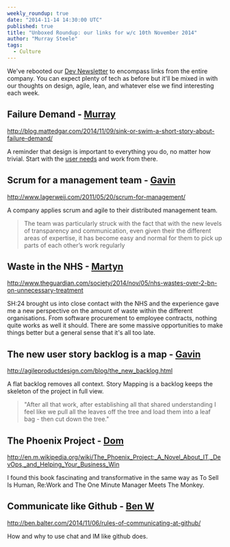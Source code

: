 ```yaml
---
weekly_roundup: true
date: "2014-11-14 14:30:00 UTC"
published: true
title: "Unboxed Roundup: our links for w/c 10th November 2014"
author: "Murray Steele"
tags:
  - Culture
---
```


We've rebooted our [Dev Newsletter](/blog?tags=Dev+Newsletter) to encompass links from the entire company.  You can expect plenty of tech as before but it'll be mixed in with our thoughts on design, agile, lean, and whatever else we find interesting each week.

## Failure Demand - [Murray](http://www.unboxedconsulting.com/people/murray-steele)

http://blog.mattedgar.com/2014/11/09/sink-or-swim-a-short-story-about-failure-demand/

A reminder that design is important to everything you do, no matter how trivial.  Start with the [user needs](https://www.gov.uk/service-manual/user-centred-design/user-needs.html) and work from there.

## Scrum for a management team - [Gavin](http://www.unboxedconsulting.com/people/gavin-van-lelyveld)

http://www.lagerweij.com/2011/05/20/scrum-for-management/

A company applies scrum and agile to their distributed management team.

>  The team was particularly struck with the fact that with the new levels of transparency and communication, even given their the different areas of expertise, it has become easy and normal for them to pick up parts of each other’s work regularly

## Waste in the NHS - [Martyn](http://www.unboxedconsulting.com/people/martyn-evans)

http://www.theguardian.com/society/2014/nov/05/nhs-wastes-over-2-bn-on-unnecessary-treatment

SH:24 brought us into close contact with the NHS and the experience gave me a new perspective on the amount of waste within the different organisations. From software procurement to employee contracts, nothing quite works as well it should. There are some massive opportunities to make things better but a general sense that it's all too late.

## The new user story backlog is a map - [Gavin](http://www.unboxedconsulting.com/people/gavin-van-lelyveld)

http://agileproductdesign.com/blog/the_new_backlog.html

A flat backlog removes all context. Story Mapping is a backlog keeps the skeleton of the project in full view.

> "After all that work, after establishing all that shared understanding I feel like we pull all the leaves off the tree and load them into a leaf bag - then cut down the tree."

## The Phoenix Project - [Dom](http://www.unboxedconsulting.com/people/dominic-mason)

http://en.m.wikipedia.org/wiki/The_Phoenix_Project:_A_Novel_About_IT,_DevOps,_and_Helping_Your_Business_Win

I found this book fascinating and transformative in the same way as To Sell Is Human, Re:Work and The One Minute Manager Meets The Monkey.

## Communicate like Github - [Ben W](http://www.unboxedconsulting.com/people/ben-wong)

http://ben.balter.com/2014/11/06/rules-of-communicating-at-github/

How and why  to use chat and IM like github does.

